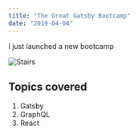 ```yaml
---
title: "The Great Gatsby Bootcamp"
date: "2019-04-04"
---
```


I just launched a new bootcamp

![Stairs](/stairs.jpg)

## Topics covered

1. Gatsby
2. GraphQL
3. React